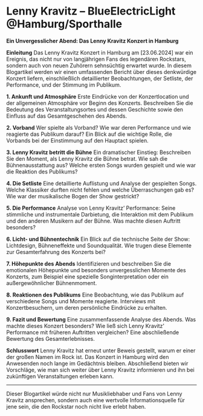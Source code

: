 # Lenny Kravitz – BlueElectricLight @Hamburg/Sporthalle

**Ein Unvergesslicher Abend: Das Lenny Kravitz Konzert in Hamburg**

**Einleitung** Das Lenny Kravitz Konzert in Hamburg am [23.06.2024] war ein Ereignis, das nicht nur von langjährigen Fans des legendären Rockstars, sondern auch von neuen Zuhörern sehnsüchtig erwartet wurde. In diesem Blogartikel werden wir einen umfassenden Bericht über dieses denkwürdige Konzert liefern, einschließlich detaillierter Beobachtungen, der Setliste, der Performance, und der Stimmung im Publikum.

**1. Ankunft und Atmosphäre** Erste Eindrücke von der Konzertlocation und der allgemeinen Atmosphäre vor Beginn des Konzerts. Beschreiben Sie die Bedeutung des Veranstaltungsortes und dessen Geschichte sowie den Einfluss auf das Gesamtgeschehen des Abends.

**2. Vorband** Wer spielte als Vorband? Wie war deren Performance und wie reagierte das Publikum darauf? Ein Blick auf die wichtige Rolle, die Vorbands bei der Einstimmung auf den Hauptact spielen.

**3. Lenny Kravitz betritt die Bühne** Ein dramatischer Einstieg: Beschreiben Sie den Moment, als Lenny Kravitz die Bühne betrat. Wie sah die Bühnenausstattung aus? Welche ersten Songs wurden gespielt und wie war die Reaktion des Publikums?

**4. Die Setliste** Eine detaillierte Auflistung und Analyse der gespielten Songs. Welche Klassiker durften nicht fehlen und welche Überraschungen gab es? Wie war der musikalische Bogen der Show gestrickt?

**5. Die Performance** Analyse von Lenny Kravitz’ Performance: Seine stimmliche und instrumentale Darbietung, die Interaktion mit dem Publikum und den anderen Musikern auf der Bühne. Was machte diesen Auftritt besonders?

**6. Licht- und Bühnentechnik** Ein Blick auf die technische Seite der Show: Lichtdesign, Bühneneffekte und Soundqualität. Wie trugen diese Elemente zur Gesamterfahrung des Konzerts bei?

**7. Höhepunkte des Abends** Identifizieren und beschreiben Sie die emotionalen Höhepunkte und besonders unvergesslichen Momente des Konzerts, zum Beispiel eine spezielle Songinterpretation oder ein außergewöhnlicher Bühnenmoment.

**8. Reaktionen des Publikums** Eine Beobachtung, wie das Publikum auf verschiedene Songs und Momente reagierte. Interviews mit Konzertbesuchern, um deren persönliche Eindrücke zu erhalten.

**9. Fazit und Bewertung** Eine zusammenfassende Analyse des Abends. Was machte dieses Konzert besonders? Wie ließ sich Lenny Kravitz' Performance mit früheren Auftritten vergleichen? Eine abschließende Bewertung des Gesamterlebnisses.

**Schlusswort** Lenny Kravitz hat erneut unter Beweis gestellt, warum er einer der großen Namen im Rock ist. Das Konzert in Hamburg wird den Anwesenden noch lange im Gedächtnis bleiben. Abschließend bieten wir Vorschläge, wie man sich weiter über Lenny Kravitz informieren und ihn bei zukünftigen Veranstaltungen erleben kann.

---

Dieser Blogartikel würde nicht nur Musikliebhaber und Fans von Lenny Kravitz ansprechen, sondern auch eine wertvolle Informationsquelle für jene sein, die den Rockstar noch nicht live erlebt haben.
